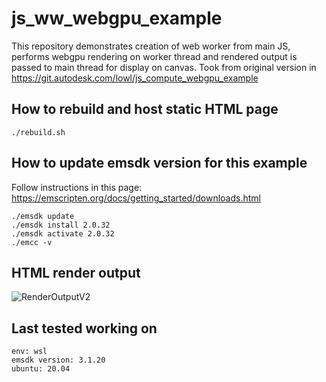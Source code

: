 # js_ww_webgpu_example
This repository demonstrates creation of web worker from main JS, performs webgpu rendering on worker thread and rendered output is passed to main thread for display on canvas.
Took from original version in https://git.autodesk.com/lowl/js_compute_webgpu_example

## How to rebuild and host static HTML page
```
./rebuild.sh
```

## How to update emsdk version for this example
Follow instructions in this page: https://emscripten.org/docs/getting_started/downloads.html
```
./emsdk update
./emsdk install 2.0.32
./emsdk activate 2.0.32
./emcc -v
```

## HTML render output
![RenderOutputV2](https://media.git.autodesk.com/user/2916/files/556a92d0-14da-4f67-9ab7-842e976e8033)

## Last tested working on
```
env: wsl
emsdk version: 3.1.20
ubuntu: 20.04
```
